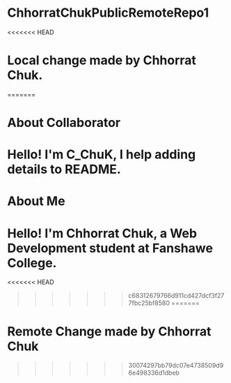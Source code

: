 # ChhorratChukPublicRemoteRepo1
<<<<<<< HEAD
# Local change made by Chhorrat Chuk.
=======
# About Collaborator
# Hello! I'm C_ChuK, I help adding details to README.
# About Me
# Hello! I'm Chhorrat Chuk, a Web Development student at Fanshawe College.
<<<<<<< HEAD
>>>>>>> c68312679766d911cd427dcf3f277fbc25bf8580
=======
# Remote Change made by Chhorrat Chuk
>>>>>>> 30074297bb79dc07e4738509d96e498336d1dbeb
